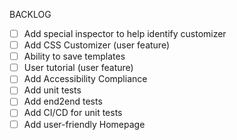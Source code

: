 BACKLOG

- [ ] Add special inspector to help identify customizer
- [ ] Add CSS Customizer (user feature)
- [ ] Ability to save templates
- [ ] User tutorial (user feature)
- [ ] Add Accessibility Compliance
- [ ] Add unit tests
- [ ] Add end2end tests
- [ ] Add CI/CD for unit tests
- [ ] Add user-friendly Homepage
